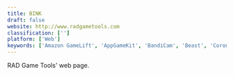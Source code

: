 ```yaml
---
title: BINK
draft: false 
website: http://www.radgametools.com
classification: ['']
platform: ['Web']
keywords: ['Amazon GameLift', 'AppGameKit', 'BandiCam', 'Beast', 'Corona SDK', 'GameAnalytics', 'JOGL', 'MonoGame', 'Open Broadcaster Software', 'PicsArt', 'Pixlr', 'Polycode', 'SpeedTree for Games', 'Unity', 'VSCO Cam', 'XInput', 'smartpixel screen recorder']
---
```

RAD Game Tools' web page.